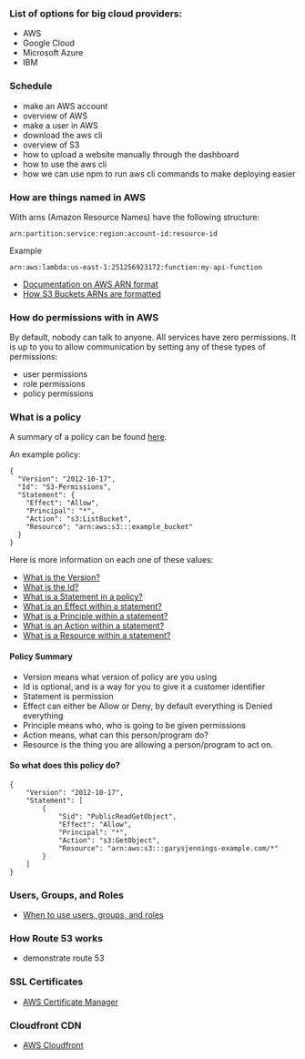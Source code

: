 ### List of options for big cloud providers:

-   AWS
-   Google Cloud
-   Microsoft Azure
-   IBM

### Schedule

-   make an AWS account
-   overview of AWS
-   make a user in AWS
-   download the aws cli
-   overview of S3
-   how to upload a website manually through the dashboard
-   how to use the aws cli
-   how we can use npm to run aws cli commands to make deploying easier


### How are things named in AWS
With arns (Amazon Resource Names) have the following structure:
```
arn:partition:service:region:account-id:resource-id
```
Example
```
arn:aws:lambda:us-east-1:251256923172:function:my-api-function
```

- [Documentation on AWS ARN format](https://docs.aws.amazon.com/general/latest/gr/aws-arns-and-namespaces.html)
- [How S3 Buckets ARNs are formatted](https://docs.aws.amazon.com/en_pv/AmazonS3/latest/dev/s3-arn-format.html)



### How do permissions with in AWS
By default, nobody can talk to anyone. All services have zero permissions.
It is up to you to allow communication by setting any of these types of permissions:
- user permissions
- role permissions
- policy permissions

### What is a policy
A summary of a policy can be found [here](https://docs.aws.amazon.com/IAM/latest/UserGuide/access_policies.html#access_policies-json). 

An example policy:
```
{
  "Version": "2012-10-17",
  "Id": "S3-Permissions",
  "Statement": {
    "Effect": "Allow",
    "Principal": "*",
    "Action": "s3:ListBucket",
    "Resource": "arn:aws:s3:::example_bucket"
  }
}
```

Here is more information on each one of these values:
- [What is the Version?](https://docs.aws.amazon.com/IAM/latest/UserGuide/reference_policies_elements_version.html)
- [What is the Id?](https://docs.aws.amazon.com/IAM/latest/UserGuide/reference_policies_elements_id.html)
- [What is a Statement in a policy?](https://docs.aws.amazon.com/IAM/latest/UserGuide/reference_policies_elements_statement.html)
- [What is an Effect within a statement?](https://docs.aws.amazon.com/IAM/latest/UserGuide/reference_policies_elements_effect.html)
- [What is a Principle within a statement?](https://docs.aws.amazon.com/IAM/latest/UserGuide/reference_policies_elements_principal.html)
- [What is an Action within a statement?](https://docs.aws.amazon.com/IAM/latest/UserGuide/reference_policies_elements_action.html)
- [What is a Resource within a statement?](https://docs.aws.amazon.com/IAM/latest/UserGuide/reference_policies_elements_resource.html)


#### Policy Summary
- Version means what version of policy are you using
- Id is optional, and is a way for you to give it a customer identifier
- Statement is permission
- Effect can either be Allow or Deny, by default everything is Denied everything
- Principle means who, who is going to be given permissions
- Action means, what can this person/program do?
- Resource is the thing you are allowing a person/program to act on.

#### So what does this policy do?
```
{
    "Version": "2012-10-17",
    "Statement": [
        {
            "Sid": "PublicReadGetObject",
            "Effect": "Allow",
            "Principal": "*",
            "Action": "s3:GetObject",
            "Resource": "arn:aws:s3:::garysjennings-example.com/*"
        }
    ]
}
```


### Users, Groups, and Roles
- [When to use users, groups, and roles](https://docs.aws.amazon.com/IAM/latest/UserGuide/id.html)

### How Route 53 works
- demonstrate route 53

### SSL Certificates
- [AWS Certificate Manager](https://aws.amazon.com/certificate-manager/)

### Cloudfront CDN
- [AWS Cloudfront](https://aws.amazon.com/cloudfront/)
